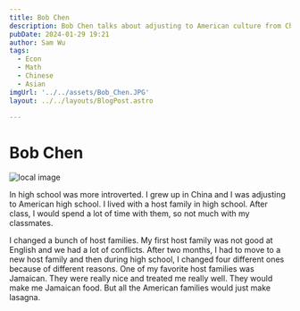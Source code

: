 ```yaml
---
title: Bob Chen
description: Bob Chen talks about adjusting to American culture from China, and reminisces about his host families.
pubDate: 2024-01-29 19:21
author: Sam Wu
tags:
  - Econ
  - Math
  - Chinese
  - Asian
imgUrl: '../../assets/Bob_Chen.JPG'
layout: ../../layouts/BlogPost.astro

---
```

# Bob Chen

![local image](../../assets/Bob_Chen.JPG)

In high school was more introverted. I grew up in China and I was adjusting to American high school. I lived with a host family in high school. After class, I would spend a lot of time with them, so not much with my classmates.

I changed a bunch of host families. My first host family was not good at English and we had a lot of conflicts. After two months, I had to move to a new host family and then during high school, I changed four different ones because of different reasons. One of my favorite host families was Jamaican. They were really nice and treated me really well. They would make me Jamaican food. But all the American families would just make lasagna. 

